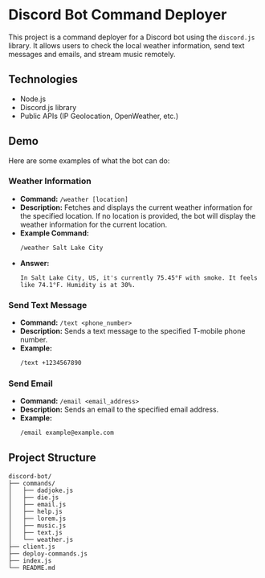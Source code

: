 # Discord Bot Command Deployer

This project is a command deployer for a Discord bot using the `discord.js` library. It allows users to check the 
local weather information, send text messages and emails, and
stream music remotely.

## Technologies

- Node.js
- Discord.js library
- Public APIs (IP Geolocation, OpenWeather, etc.)

## Demo

Here are some examples of what the bot can do:

### Weather Information
- **Command:** `/weather [location]`
- **Description:** Fetches and displays the current weather information for the specified location. If no location 
  is provided, the bot will display the weather information for the current location.
- **Example Command:**
    ```sh
    /weather Salt Lake City
    ```
- **Answer:**
  ```
  In Salt Lake City, US, it's currently 75.45°F with smoke. It feels like 74.1°F. Humidity is at 30%.
  ```

### Send Text Message
- **Command:** `/text <phone_number>`
- **Description:** Sends a text message to the specified T-mobile phone number.
- **Example:**
    ```sh
    /text +1234567890
    ```

### Send Email
- **Command:** `/email <email_address>`
- **Description:** Sends an email to the specified email address.
- **Example:**
    ```sh
    /email example@example.com
    ```
  
## Project Structure
```
discord-bot/
├── commands/
│   ├── dadjoke.js
│   ├── die.js
│   ├── email.js
│   ├── help.js
│   ├── lorem.js
│   ├── music.js
│   ├── text.js
│   └── weather.js
├── client.js
├── deploy-commands.js
├── index.js
└── README.md
```
